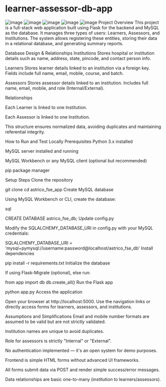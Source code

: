 ﻿# learner-assessor-db-app

 ![image](https://github.com/user-attachments/assets/09e58a28-4574-4aa6-8957-ba6e5a8663df)
![image](https://github.com/user-attachments/assets/60554040-e4a4-43b4-9dbc-b8be885b9e6b)
![image](https://github.com/user-attachments/assets/bc6b0005-ba5b-4808-aad3-175fb1d5b4e0)
![image](https://github.com/user-attachments/assets/e8bdd763-93cb-4ef7-a9a0-f33832ad226e)
![image](https://github.com/user-attachments/assets/210a3969-c5be-44e2-8abd-2ede9996045c)
Project Overview
This project is a full-stack web application built using Flask for the backend and MySQL as the database. It manages three types of users: Learners, Assessors, and Institutions. The system allows registering these entities, storing their data in a relational database, and generating summary reports.

Database Design & Relationships
Institutions
Stores hospital or institution details such as name, address, state, pincode, and contact person info.

Learners
Stores learner details linked to an institution via a foreign key. Fields include full name, email, mobile, course, and batch.

Assessors
Stores assessor details linked to an institution. Includes full name, email, mobile, and role (Internal/External).

Relationships

Each Learner is linked to one Institution.

Each Assessor is linked to one Institution.

This structure ensures normalized data, avoiding duplicates and maintaining referential integrity.

How to Run and Test Locally
Prerequisites
Python 3.x installed

MySQL server installed and running

MySQL Workbench or any MySQL client (optional but recommended)

pip package manager

Setup Steps
Clone the repository



git clone <repo-url>
cd astrico_fse_app
Create MySQL database

Using MySQL Workbench or CLI, create the database:

sql

CREATE DATABASE astrico_fse_db;
Update config.py

Modify the SQLALCHEMY_DATABASE_URI in config.py with your MySQL credentials:



SQLALCHEMY_DATABASE_URI = 'mysql+pymysql://username:password@localhost/astrico_fse_db'
Install dependencies


pip install -r requirements.txt
Initialize the database

If using Flask-Migrate (optional), else run:

from app import db
db.create_all()
Run the Flask app


python app.py
Access the application

Open your browser at http://localhost:5000. Use the navigation links or directly access forms for learners, assessors, and institutions.

Assumptions and Simplifications
Email and mobile number formats are assumed to be valid but are not strictly validated.

Institution names are unique to avoid duplicates.

Role for assessors is strictly "Internal" or "External".

No authentication implemented — it's an open system for demo purposes.

Frontend is simple HTML forms without advanced UI frameworks.

All forms submit data via POST and render simple success/error messages.

Data relationships are basic one-to-many (institution to learners/assessors).




